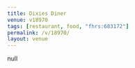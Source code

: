 ```yaml
---
title: Dixies Diner
venue: v18970
tags: [restaurant, food, "fhrs:683172"]
permalink: /v/18970/
layout: venue
---
```

null